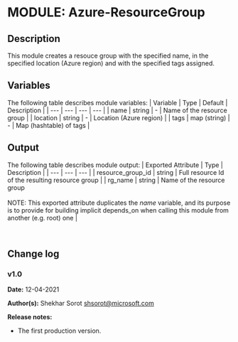 # MODULE: Azure-ResourceGroup

## Description

This module creates a resouce group with the specified name, in the specified location (Azure region) and with the specified tags assigned.

## Variables

The following table describes module variables:
| Variable | Type | Default | Description |
| --- | --- | --- | --- |
| name | string | - | Name of the resource group |
| location | string | - | Location (Azure region) |
| tags | map (string) | - | Map (hashtable) of tags |

## Output

The following table describes module output:
| Exported Attribute | Type | Description |
| --- | --- | --- |
| resource_group_id | string | Full resource Id of the resulting resource group |
| rg_name | string | Name of the resource group<br><br>NOTE: This exported attribute duplicates the *name* variable, and its purpose is to provide for building implicit depends_on when calling this module from another (e.g. root) one |

<br>

## Change log

### v1.0

**Date:** 12-04-2021

**Author(s):** Shekhar Sorot <shsorot@microsoft.com>

**Release notes:**
- The first production version.
